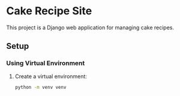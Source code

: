 # Cake Recipe Site

This project is a Django web application for managing cake recipes.

## Setup

### Using Virtual Environment

1. Create a virtual environment:
   ```bash
   python -m venv venv
